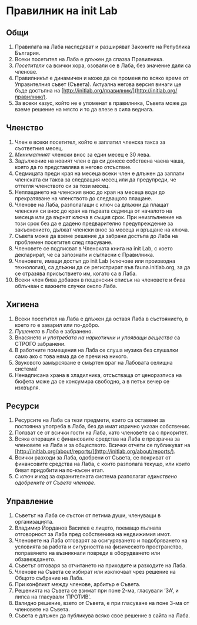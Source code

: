 # Правилник на init Lab

## Общи

1. Правилата на Лаба наследяват и разширяват Законите на Република България.
2. Всеки посетител на Лаба е длъжен да спазва Правилника.
3. *Посетители* са всички хора, озовали се в Лаба, без значение дали са членове.
4. Правилникът е динамичен и може да се променя по всяко време от Управителния
   съвет (Съвета). Актуална негова версия винаги ще бъде достъпна на
   [http://initlab.org/правилник/](http://initlab.org/правилник/).
5. За всеки казус, който не е упоменат в правилника, Съвета може да вземе
   решение на място и то да влезе в сила веднага.

## Членство

1. Член е всеки посетител, който е заплатил членска такса за съответния месец.
2. *Минималният* членски внос за един месец е 30 лева.
3. Задължение на новият член е да си донесе собствена чаена чаша, която да го
   представлява в негово отсъствие.
4. Седмицата преди края на месеца всеки член е длъжен да заплати членската си
   такса за следващия месец или да предупреди, че оттегля членството си за този
   месец.
5. Неплащането на членския внос до края на месеца води до прекратяване на
   членството до следващото плащане.
6. Членове на Лаба, разполагащи с ключ са длъжни да плащат членския си внос до
   края на първата седмица от началото на месеца или да върнат ключа в същия
   срок. При неизпълнение на този срок без да е дадено предварително
   предупреждение за закъснението, дължат членски внос за месеца и връщане на
   ключа.
7. Съвета може да вземе решение да забрани достъпа до Лаба на проблемен
   посетител след гласуване.
8. Членовете се подписват в Членската книга на init Lab, с което декларират, че
   са запознати и съгласни с Правилника.
9. Членовете, имащи достъп до init Lab (ключове или производна технология), са
   длъжни да се регистрират във fauna.initlab.org, за да се отразява
   присъствието им, когато са в Лаба.
10. Всеки член бива добавен в пощенския списък на членовете и бива облъчван с
    важните случки около Лаба.

## Хигиена

1. Всеки посетител на Лаба е длъжен да оставя Лаба в състоянието, в което го е
   заварил или по-добро.
2. *Пушенето* в Лаба е забранено.
3. Внасянето *и употребата на наркотични и упояващи вещества* са СТРОГО
   забранени.
4. В работните помещения на Лаба се слуша музика без слушалки само ако с това
   няма да се пречи на никого.
5. Звуковото замърсяване е смъртен враг на Лабовата селищна система!
6. Ненадписана храна в хладилника, отсъстваща от ценоразписа на бюфета може да
   се консумира свободно, а в петък вечер се изхвърля.

## Ресурси

1. Ресурсите на Лаба са тези предмети, които са оставени за постоянна употреба в
   Лаба, без да имат изрично указан собственик.
2. Ползват се от всички гости на Лаба, като членовете са с приоритет.
3. Всяка операция с финансовите средства на Лаба е прозрачна за членовете на
   Лабa и за обществото. Всички отчети се публикуват на
   [http://initlab.org/about/reports/](http://initlab.org/about/reports/).
4. Всички разходи за Лаба, одобрени от Съвета, се покриват от финансовите
   средства на Лаба, с които разполага текущо, или които биват придобити на
   по-късен етап.
5. С *ключ и код* за охранителната система разполагат *единствено одобрените от
   Съвета членове*.

## Управление

1. Съветът на Лаба се състои от петима души, членуващи в организацията.
2. Владимир Йорданов Василев е лицето, поемащо пълната отговорност за Лаба
   пред собственика на недвижимия имот.
3. Членовете на Лаба отговарят за осигуряването и подобряването на условията за
   работа и сигурността на физическото пространство, поправянето на възникнали
   повреди в оборудването или обзавеждането.
4. Съветът отговаря за отчитането на приходите и разходите на Лаба.
5. Членове на Съвета се избират или изключват чрез решение на Общото събрание на
   Лаба.
6. При конфликт между членове, арбитър е Съвета.
7. Решенията на Съвета се взимат при поне 2-ма, гласували ‘ЗА’, и липса на
   гласували ‘ПРОТИВ’.
8. Валидно решение, взето от Съвета, е при гласуване на поне 3-ма от членовете на
   Съвета.
9. Съвета е длъжен да публикува всяко свое решение в сайта на Лаба.
